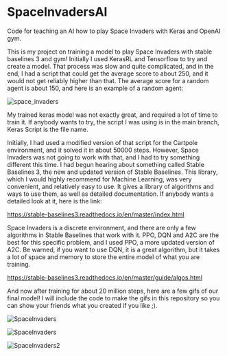 # SpaceInvadersAI
Code for teaching an AI how to play Space Invaders with Keras and OpenAI gym. 

This is my project on training a model to play Space Invaders with stable baselines 3 and gym! Initially I used KerasRL and Tensorflow to try and create a model. That process was slow and quite complicated, and in the end, I had a script that could get the average score to about 250, and it would not get reliably higher than that. The average score for a random agent is about 150, and here is an example of a random agent: 

![space_invaders](https://user-images.githubusercontent.com/53868567/176220892-61a10366-5da4-49b0-a463-a667a4e1f07b.gif)


My trained keras model was not exactly great, and required a lot of time to train it. If anybody wants to try, the script I was using is in the main branch, Keras Script is the file name.

Initially, I had used a modified version of that script for the Cartpole environment, and it solved it in about 50000 steps. However, Space Invaders was not going to work with that, and I had to try something different this time. I had begun hearing about something called Stable Baselines 3, the new and updated version of Stable Baselines. This library, which I would highly recommend for Machine Learning, was very convenient, and relatively easy to use. It gives a library of algorithms and ways to use them, as well as detailed documentation. If anybody wants a detailed look at it, here is the link:

https://stable-baselines3.readthedocs.io/en/master/index.html

Space Invaders is a discrete environment, and there are only a few algorithms in Stable Baselines that work with it. PPO, DQN and A2C are the best for this specific problem, and I used PPO, a more updated version of A2C. Be warned, if you want to use DQN, it is a great algorithm, but it takes a lot of space and memory to store the entire model of what you are training. 

https://stable-baselines3.readthedocs.io/en/master/guide/algos.html 

And now after training for about 20 million steps, here are a few gifs of our final model! I will include the code to make the gifs in this repository so you can show your friends what you created if you like ;).


![SpaceInvaders](https://user-images.githubusercontent.com/53868567/176224580-f9252862-5e75-4de2-94dc-f9e99e9b88c3.gif)

![SpaceInvaders](https://user-images.githubusercontent.com/53868567/176224864-06fe3da0-3412-4f3e-aab0-562aed1d3d87.gif)

![SpaceInvaders2](https://user-images.githubusercontent.com/53868567/176224912-c616d091-a1ff-4d95-a901-191e92f3b256.gif)

